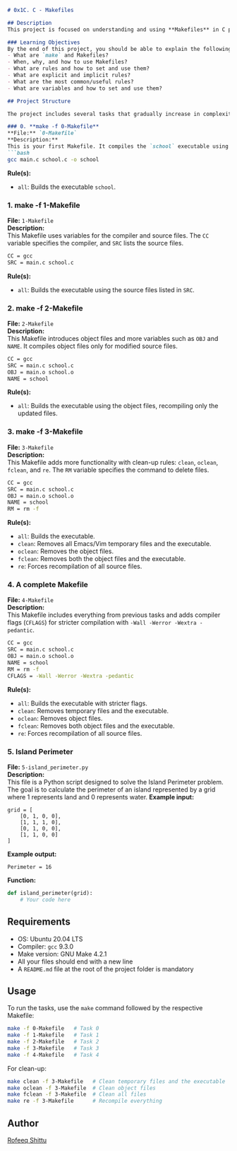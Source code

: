 ```markdown
# 0x1C. C - Makefiles

## Description
This project is focused on understanding and using **Makefiles** in C programming. A Makefile is a file that tells the `make` utility how to compile and link a program. In this project, we'll explore various concepts such as rules, variables, implicit rules, and commands, along with their significance in automating the build process.

### Learning Objectives
By the end of this project, you should be able to explain the following concepts to anyone:
- What are `make` and Makefiles?
- When, why, and how to use Makefiles?
- What are rules and how to set and use them?
- What are explicit and implicit rules?
- What are the most common/useful rules?
- What are variables and how to set and use them?

## Project Structure

The project includes several tasks that gradually increase in complexity as you work through Makefiles. Here's an overview of each task:

### 0. **make -f 0-Makefile**
**File:** `0-Makefile`  
**Description:**  
This is your first Makefile. It compiles the `school` executable using `main.c` and `school.c`. No variables are used here.
```bash
gcc main.c school.c -o school
```
**Rule(s):**
- `all`: Builds the executable `school`.

### 1. **make -f 1-Makefile**
**File:** `1-Makefile`  
**Description:**  
This Makefile uses variables for the compiler and source files. The `CC` variable specifies the compiler, and `SRC` lists the source files.
```bash
CC = gcc
SRC = main.c school.c
```
**Rule(s):**
- `all`: Builds the executable using the source files listed in `SRC`.

### 2. **make -f 2-Makefile**
**File:** `2-Makefile`  
**Description:**  
This Makefile introduces object files and more variables such as `OBJ` and `NAME`. It compiles object files only for modified source files.
```bash
CC = gcc
SRC = main.c school.c
OBJ = main.o school.o
NAME = school
```
**Rule(s):**
- `all`: Builds the executable using the object files, recompiling only the updated files.

### 3. **make -f 3-Makefile**
**File:** `3-Makefile`  
**Description:**  
This Makefile adds more functionality with clean-up rules: `clean`, `oclean`, `fclean`, and `re`. The `RM` variable specifies the command to delete files.
```bash
CC = gcc
SRC = main.c school.c
OBJ = main.o school.o
NAME = school
RM = rm -f
```
**Rule(s):**
- `all`: Builds the executable.
- `clean`: Removes all Emacs/Vim temporary files and the executable.
- `oclean`: Removes the object files.
- `fclean`: Removes both the object files and the executable.
- `re`: Forces recompilation of all source files.

### 4. **A complete Makefile**
**File:** `4-Makefile`  
**Description:**  
This Makefile includes everything from previous tasks and adds compiler flags (`CFLAGS`) for stricter compilation with `-Wall -Werror -Wextra -pedantic`.
```bash
CC = gcc
SRC = main.c school.c
OBJ = main.o school.o
NAME = school
RM = rm -f
CFLAGS = -Wall -Werror -Wextra -pedantic
```
**Rule(s):**
- `all`: Builds the executable with stricter flags.
- `clean`: Removes temporary files and the executable.
- `oclean`: Removes object files.
- `fclean`: Removes both object files and the executable.
- `re`: Forces recompilation of all source files.

### 5. **Island Perimeter**
**File:** `5-island_perimeter.py`  
**Description:**  
This file is a Python script designed to solve the Island Perimeter problem. The goal is to calculate the perimeter of an island represented by a grid where 1 represents land and 0 represents water.
**Example input:**  
```
grid = [
    [0, 1, 0, 0],
    [1, 1, 1, 0],
    [0, 1, 0, 0],
    [1, 1, 0, 0]
]
```
**Example output:**  
```
Perimeter = 16
```
**Function:**  
```python
def island_perimeter(grid):
    # Your code here
```

## Requirements
- OS: Ubuntu 20.04 LTS
- Compiler: `gcc` 9.3.0
- Make version: GNU Make 4.2.1
- All your files should end with a new line
- A `README.md` file at the root of the project folder is mandatory

## Usage
To run the tasks, use the `make` command followed by the respective Makefile:
```bash
make -f 0-Makefile   # Task 0
make -f 1-Makefile   # Task 1
make -f 2-Makefile   # Task 2
make -f 3-Makefile   # Task 3
make -f 4-Makefile   # Task 4
```

For clean-up:
```bash
make clean -f 3-Makefile   # Clean temporary files and the executable
make oclean -f 3-Makefile  # Clean object files
make fclean -f 3-Makefile  # Clean all files
make re -f 3-Makefile      # Recompile everything
```

## Author
[Rofeeq Shittu](https://github.com/rofeeqshittu)
```
